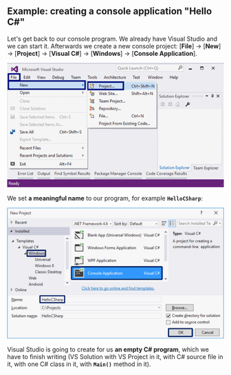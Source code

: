## Example: creating a console application "Hello C#"

Let's get back to our console program. We already have Visual Studio and we can start it. Afterwards we create a new console project: [**File**] &rarr; [**New**] &rarr; [**Project**] &rarr; [**Visual C#**] &rarr; [**Windows**] &rarr; [**Console Application**].

![](/assets/chapter-1-images/01.Hello-csharp-01.png)

We set **a meaningful name** to our program, for example **`HelloCSharp`**:

![](/assets/chapter-1-images/01.Hello-csharp-02.png)

Visual Studio is going to create for us **an empty C# program**, which we have to finish writing (VS Solution with VS Project in it, with C# source file in it, with one C# class in it, with **`Main()`** method in it).
